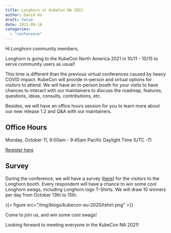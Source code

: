 ```yaml
---
title: Longhorn at KubeCon NA 2021
author: David Ko
draft: false
date: 2021-09-16
categories:
  - "conference"
---
```

Hi Longhorn community members,

Longhorn is going to the KubeCon North America 2021 in 10/11 - 10/15 to serve community users as usual!

This time is different than the previous virtual conferences caused by heavy COVID impact. KubeCon will provide in-person and virtual options for visitors to attend. We will have an in-person booth for your visits to have chances to interact with our maintainers to discuss the roadmap, features, questions, ideas, consults, contributions, etc.

Besides, we will have an office hours session for you to learn more about our new release 1.2 and Q&A with our maintainers.

## Office Hours

Monday, October 11, 9:00am - 9:45am Pacific Daylight Time (UTC -7)

[Register here](https://sched.co/mtJ9)

## Survey

During the conference, we will have a survey ([here](https://forms.office.com/r/t1bRvUCXXj)) for the visitors to the Longhorn booth. Every respondent will have a chance to win some cool Longhorn swags, including Longhorn logo T-Shirts. We will draw 10 winners per day from October 13th to 15th.

{{< figure src="/img/blogs/kubecon-eu-2020/tshirt.png" >}}

Come to join us, and win some cool swags!

Looking forward to meeting everyone in the KubeCon NA 2021!
